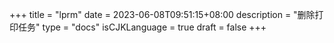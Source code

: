 +++
title = "lprm"
date = 2023-06-08T09:51:15+08:00
description = "删除打印任务"
type = "docs"
isCJKLanguage = true
draft = false
+++